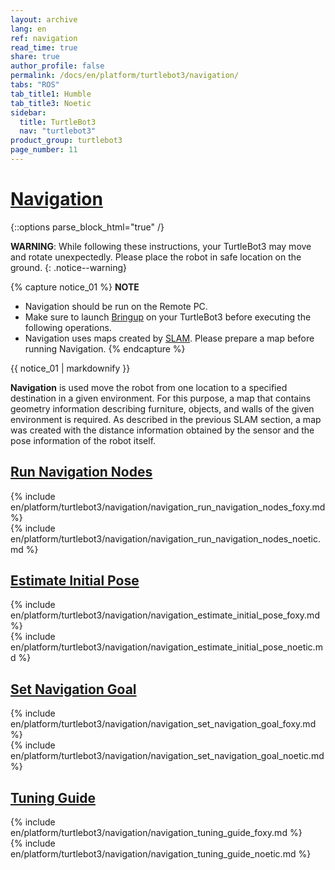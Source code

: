 ```yaml
---
layout: archive
lang: en
ref: navigation
read_time: true
share: true
author_profile: false
permalink: /docs/en/platform/turtlebot3/navigation/
tabs: "ROS"
tab_title1: Humble
tab_title3: Noetic
sidebar:
  title: TurtleBot3
  nav: "turtlebot3"
product_group: turtlebot3
page_number: 11
---
```


<style>body {counter-reset: h1 4 !important;}</style>

# [Navigation](#navigation)

{::options parse_block_html="true" /}

<!-- Common Intro -->
**WARNING**: While following these instructions, your TurtleBot3 may move and rotate unexpectedly. Please place the robot in safe location on the ground.
{: .notice--warning}

{% capture notice_01 %}
**NOTE**
- Navigation should be run on the Remote PC.
- Make sure to launch [Bringup](/docs/en/platform/turtlebot3/bringup/) on your TurtleBot3 before executing the following operations.
- Navigation uses maps created by [SLAM](/docs/en/platform/turtlebot3/slam/). Please prepare a map before running Navigation.
{% endcapture %}
<div class="notice--info">{{ notice_01 | markdownify }}</div>

**Navigation** is used move the robot from one location to a specified destination in a given environment. For this purpose, a map that contains geometry information describing furniture, objects, and walls of the given environment is required. As described in the previous SLAM section, a map was created with the distance information obtained by the sensor and the pose information of the robot itself.

## [Run Navigation Nodes](#run-navigation-nodes)

<section data-id="{{ page.tab_title1 }}" class="tab_contents">
{% include en/platform/turtlebot3/navigation/navigation_run_navigation_nodes_foxy.md %}
</section>

<section data-id="{{ page.tab_title3 }}" class="tab_contents">
{% include en/platform/turtlebot3/navigation/navigation_run_navigation_nodes_noetic.md %}
</section>

## [Estimate Initial Pose](#estimate-initial-pose)

<section data-id="{{ page.tab_title1 }}" class="tab_contents">
{% include en/platform/turtlebot3/navigation/navigation_estimate_initial_pose_foxy.md %}
</section>

<section data-id="{{ page.tab_title3 }}" class="tab_contents">
{% include en/platform/turtlebot3/navigation/navigation_estimate_initial_pose_noetic.md %}
</section>

## [Set Navigation Goal](#set-navigation-goal)

<section data-id="{{ page.tab_title1 }}" class="tab_contents">
{% include en/platform/turtlebot3/navigation/navigation_set_navigation_goal_foxy.md %}
</section>

<section data-id="{{ page.tab_title3 }}" class="tab_contents">
{% include en/platform/turtlebot3/navigation/navigation_set_navigation_goal_noetic.md %}
</section>

## [Tuning Guide](#tuning-guide)

<section data-id="{{ page.tab_title1 }}" class="tab_contents">
{% include en/platform/turtlebot3/navigation/navigation_tuning_guide_foxy.md %}
</section>

<section data-id="{{ page.tab_title3 }}" class="tab_contents">
{% include en/platform/turtlebot3/navigation/navigation_tuning_guide_noetic.md %}
</section>

